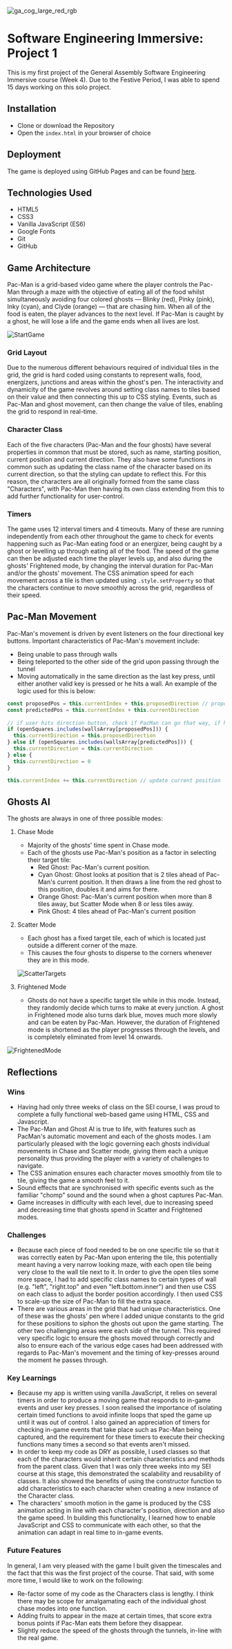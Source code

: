 ![ga_cog_large_red_rgb](https://cloud.githubusercontent.com/assets/40461/8183776/469f976e-1432-11e5-8199-6ac91363302b.png)

# Software Engineering Immersive: Project 1
This is my first project of the General Assembly Software Engineering Immersive course (Week 4). Due to the Festive Period, I was able to spend 15 days working on this solo project.

## Installation

* Clone or download the Repository
* Open the `index.html` in your browser of choice

## Deployment

The game is deployed using GitHub Pages and can be found [here](https://georgeanthony33.github.io/sei-project-01/).

## Technologies Used

* HTML5
* CSS3
* Vanilla JavaScript (ES6)
* Google Fonts
* Git
* GitHub

## Game Architecture

Pac-Man is a grid-based video game where the player controls the Pac-Man through a maze with the objective of eating all of the food whilst simultaneously avoiding four colored ghosts — Blinky (red), Pinky (pink), Inky (cyan), and Clyde (orange) — that are chasing him. When all of the food is eaten, the player advances to the next level. If Pac-Man is caught by a ghost, he will lose a life and the game ends when all lives are lost.

![StartGame](assets/StartGame.png)

### Grid Layout

Due to the numerous different behaviours required of individual tiles in the grid, the grid is hard coded using constants to represent walls, food, energizers, junctions and areas within the ghost's pen. The interactivity and dynamicity of the game revolves around setting class names to tiles based on their value and then connecting this up to CSS styling. Events, such as Pac-Man and ghost movement, can then change the value of tiles, enabling the grid to respond in real-time.

### Character Class

Each of the five characters (Pac-Man and the four ghosts) have several properties in common that must be stored, such as name, starting position, current position and current direction. They also have some functions in common such as updating the class name of the character based on its current direction, so that the styling can update to reflect this. For this reason, the characters are all originally formed from the same class "Characters", with Pac-Man then having its own class extending from this to add further functionality for user-control.

### Timers

The game uses 12 interval timers and 4 timeouts. Many of these are running independently from each other throughout the game to check for events happening such as Pac-Man eating food or an energizer, being caught by a ghost or levelling up through eating all of the food. The speed of the game can then be adjusted each time the player levels up, and also during the ghosts' Frightened mode, by changing the interval duration for Pac-Man and/or the ghosts' movement. The CSS animation speed for each movement across a tile is then updated using ```.style.setProperty``` so that the characters continue to move smoothly across the grid, regardless of their speed.

## Pac-Man Movement

Pac-Man's movement is driven by event listeners on the four directional key buttons. Important characteristics of Pac-Man's movement include:

* Being unable to pass through walls
* Being teleported to the other side of the grid upon passing through the tunnel
* Moving automatically in the same direction as the last key press, until either another valid key is pressed or he hits a wall. An example of the logic used for this is below:

```JavaScript
const proposedPos = this.currentIndex + this.proposedDirection // proposedDirection is the last direction key pressed
const predictedPos = this.currentIndex + this.currentDirection
      
// if user hits direction button, check if PacMan can go that way, if he can then let him change direction, if not allow him to automatically continue to move in his current direction, unless there is a wall where he should just stop
if (openSquares.includes(wallsArray[proposedPos])) {
  this.currentDirection = this.proposedDirection
} else if (openSquares.includes(wallsArray[predictedPos])) {
  this.currentDirection = this.currentDirection
} else {
  this.currentDirection = 0
}

this.currentIndex += this.currentDirection // update current position
```

## Ghosts AI

The ghosts are always in one of three possible modes:

1. Chase Mode
    * Majority of the ghosts' time spent in Chase mode.
    * Each of the ghosts use Pac-Man's position as a factor in selecting their target tile:
      * Red Ghost: Pac-Man's current position.
      * Cyan Ghost: Ghost looks at position that is 2 tiles ahead of Pac-Man's current position. It then draws a line from the red ghost to this position, doubles it and aims for there.
      * Orange Ghost: Pac-Man's current position when more than 8 tiles away, but Scatter Mode when 8 or less tiles away.
      * Pink Ghost: 4 tiles ahead of Pac-Man's current position

2. Scatter Mode
    * Each ghost has a fixed target tile, each of which is located just outside a different corner of the maze.
    * This causes the four ghosts to disperse to the corners whenever they are in this mode.

    ![ScatterTargets](assets/ScatterTargets.png)

3. Frightened Mode
    * Ghosts do not have a specific target tile while in this mode. Instead, they randomly decide which turns to make at every junction. A ghost in Frightened mode also turns dark blue, moves much more slowly and can be eaten by Pac-Man. However, the duration of Frightened mode is shortened as the player progresses through the levels, and is completely eliminated from level 14 onwards.

![FrightenedMode](assets/FrightenedMode.png)

## Reflections

### Wins

* Having had only three weeks of class on the SEI course, I was proud to complete a fully functional web-based game using HTML, CSS and Javascript.
* The Pac-Man and Ghost AI is true to life, with features such as PacMan's automatic movement and each of the ghosts modes. I am particularly pleased with the logic governing each ghosts individual movements in Chase and Scatter mode, giving them each a unique personality thus providing the player with a variety of challenges to navigate.
* The CSS animation ensures each character moves smoothly from tile to tile, giving the game a smooth feel to it.
* Sound effects that are synchronised with specific events such as the familiar "chomp" sound and the sound when a ghost captures Pac-Man.
* Game increases in difficulty with each level, due to increasing speed and decreasing time that ghosts spend in Scatter and Frightened modes.

### Challenges

* Because each piece of food needed to be on one specific tile so that it was correctly eaten by Pac-Man upon entering the tile, this potentially meant having a very narrow looking maze, with each open tile being very close to the wall tile next to it. In order to give the open tiles some more space, I had to add specific class names to certain types of wall (e.g. "left", "right.top" and even "left.bottom.inner") and then use CSS on each class to adjust the border position accordingly. I then used CSS to scale-up the size of Pac-Man to fill the extra space.
* There are various areas in the grid that had unique characteristics. One of these was the ghosts' pen where I added unique constants to the grid for these positions to siphon the ghosts out upon the game starting. The other two challenging areas were each side of the tunnel. This required very specific logic to ensure the ghosts moved through correctly and also to ensure each of the various edge cases had been addressed with regards to Pac-Man's movement and the timing of key-presses around the moment he passes through.

### Key Learnings

* Because my app is written using vanilla JavaScript, it relies on several timers in order to produce a moving game that responds to in-game events and user key presses. I soon realised the importance of isolating certain timed functions to avoid infinite loops that sped the game up until it was out of control. I also gained an appreciation of timers for checking in-game events that take place such as Pac-Man being captured, and the requirement for these timers to execute their checking functions many times a second so that events aren't missed.
* In order to keep my code as DRY as possible, I used classes so that each of the characters would inherit certain characteristics and methods from the parent class. Given that I was only three weeks into my SEI course at this stage, this demonstrated the scalability and reusability of classes. It also showed the benefits of using the constructor function to add characteristics to each character when creating a new instance of the Character class.
* The characters' smooth motion in the game is produced by the CSS animation acting in line with each character's position, direction and also the game speed. In building this functionality, I learned how to enable JavaScript and CSS to communicate with each other, so that the animation can adapt in real time to in-game events.

### Future Features

In general, I am very pleased with the game I built given the timescales and the fact that this was the first project of the course. That said, with some more time, I would like to work on the following:

* Re-factor some of my code as the Characters class is lengthy. I think there may be scope for amalgamating each of the individual ghost chase modes into one function.
* Adding fruits to appear in the maze at certain times, that score extra bonus points if Pac-Man eats them before they disappear.
* Slightly reduce the speed of the ghosts through the tunnels, in-line with the real game.